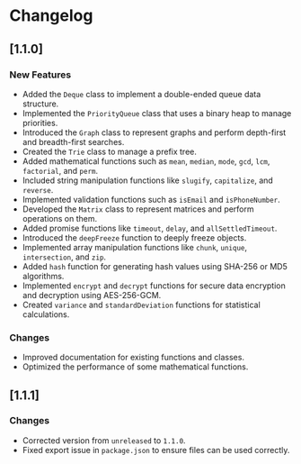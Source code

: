 # Changelog

## [1.1.0]

### New Features
- Added the `Deque` class to implement a double-ended queue data structure.
- Implemented the `PriorityQueue` class that uses a binary heap to manage priorities.
- Introduced the `Graph` class to represent graphs and perform depth-first and breadth-first searches.
- Created the `Trie` class to manage a prefix tree.
- Added mathematical functions such as `mean`, `median`, `mode`, `gcd`, `lcm`, `factorial`, and `perm`.
- Included string manipulation functions like `slugify`, `capitalize`, and `reverse`.
- Implemented validation functions such as `isEmail` and `isPhoneNumber`.
- Developed the `Matrix` class to represent matrices and perform operations on them.
- Added promise functions like `timeout`, `delay`, and `allSettledTimeout`.
- Introduced the `deepFreeze` function to deeply freeze objects.
- Implemented array manipulation functions like `chunk`, `unique`, `intersection`, and `zip`.
- Added `hash` function for generating hash values using SHA-256 or MD5 algorithms.
- Implemented `encrypt` and `decrypt` functions for secure data encryption and decryption using AES-256-GCM.
- Created `variance` and `standardDeviation` functions for statistical calculations.

### Changes
- Improved documentation for existing functions and classes.
- Optimized the performance of some mathematical functions.

## [1.1.1]

### Changes
- Corrected version from `unreleased` to `1.1.0`.
- Fixed export issue in `package.json` to ensure files can be used correctly.